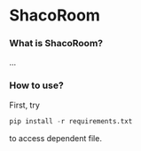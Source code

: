 # ShacoRoom



### What is ShacoRoom?

...



### How to use?

First, try

```python
pip install -r requirements.txt
```

to access dependent file.



